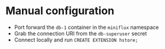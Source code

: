 # Manual configuration
- Port forward the `db-1` container in the `miniflux` namespace
- Grab the connection URI from the `db-superuser` secret
- Connect locally and run `CREATE EXTENSION hstore;`
